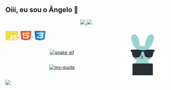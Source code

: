 ## Oiii, eu sou o Ângelo 🧐

<div align="center">
  <a href="https://github.com/angelocsdev">
  <img height="193px" src="https://github-readme-stats.vercel.app/api?username=angelocsdev&show_icons=true&custom_title=Ângelo%20Gabriel's%20Github%20Stats&theme=tokyonight&hide_border=true">
  <img height="193px" src="https://github-readme-stats.vercel.app/api/top-langs/?username=angelocsdev&langs_count=8&theme=tokyonight&hide_border=true">
</div>
  
<div style="display: inline_block"><br>
  <img align="center" alt="Ângelo-Js" height="30" width="40" src="https://raw.githubusercontent.com/devicons/devicon/master/icons/javascript/javascript-plain.svg">
  <img align="center" alt="Ângelo-HTML" height="30" width="40" src="https://raw.githubusercontent.com/devicons/devicon/master/icons/html5/html5-original.svg">
  <img align="center" alt="Ângelo-CSS" height="30" width="40" src="https://raw.githubusercontent.com/devicons/devicon/master/icons/css3/css3-original.svg">
  <img align="right" alt="Coelhinho-dev" height="150" src="./img/coelho-dev.png">
</div>

##
    
<div align="center">

  ![snake gif](https://github.com/angelocsdev/angelocsdev/blob/output/github-contribution-grid-snake.svg)

</div>
  
##
  
<div align="center">
  
<img alt="my-quote" src="https://quotes-github-readme.vercel.app/api?quote=Fazer%20as%20coisas%20do%20meu%20jeito%20nem%20sempre%20costumam%20dar%20certo,%20mas%20quando%20dão...%20agradeço%20a%20mim%20mesmo%20por%20confiar%20nos%20meus%20instintos.&type=vertical&theme=tokyonight"/>
  
</div>

##

<div>

<img align="center" src="https://github-readme-activity-graph.cyclic.app/graph?username=angelocsdev&theme=tokyo-night&hide_border=true">
  
</div>
  
